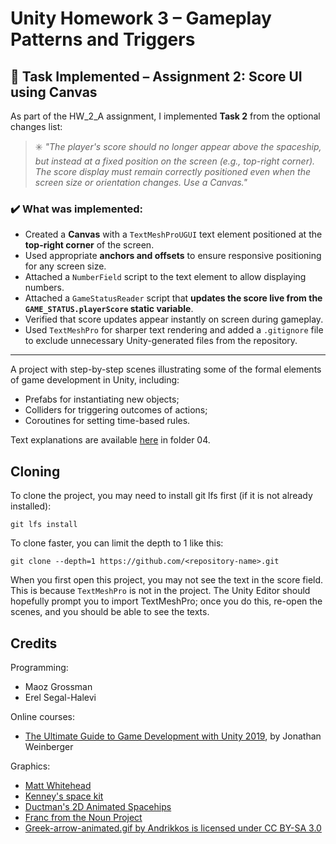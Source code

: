 # Unity Homework 3 – Gameplay Patterns and Triggers

## 🧩 Task Implemented – Assignment 2: Score UI using Canvas

As part of the HW_2_A assignment, I implemented **Task 2** from the optional changes list:

> ✳️ _"The player's score should no longer appear above the spaceship, but instead at a fixed position on the screen (e.g., top-right corner). The score display must remain correctly positioned even when the screen size or orientation changes. Use a Canvas."_

### ✔️ What was implemented:
- Created a **Canvas** with a `TextMeshProUGUI` text element positioned at the **top-right corner** of the screen.
- Used appropriate **anchors and offsets** to ensure responsive positioning for any screen size.
- Attached a `NumberField` script to the text element to allow displaying numbers.
- Attached a `GameStatusReader` script that **updates the score live from the `GAME_STATUS.playerScore` static variable**.
- Verified that score updates appear instantly on screen during gameplay.
- Used `TextMeshPro` for sharper text rendering and added a `.gitignore` file to exclude unnecessary Unity-generated files from the repository.

---

A project with step-by-step scenes illustrating some of the formal elements of game development in Unity, including: 

* Prefabs for instantiating new objects;
* Colliders for triggering outcomes of actions;
* Coroutines for setting time-based rules.

Text explanations are available 
[here](https://github.com/gamedev-at-ariel/gamedev-5782) in folder 04.

## Cloning
To clone the project, you may need to install git lfs first (if it is not already installed):

    git lfs install 

To clone faster, you can limit the depth to 1 like this:

    git clone --depth=1 https://github.com/<repository-name>.git

When you first open this project, you may not see the text in the score field.
This is because `TextMeshPro` is not in the project.
The Unity Editor should hopefully prompt you to import TextMeshPro;
once you do this, re-open the scenes, and you should be able to see the texts.

## Credits

Programming:
* Maoz Grossman
* Erel Segal-Halevi

Online courses:
* [The Ultimate Guide to Game Development with Unity 2019](https://www.udemy.com/the-ultimate-guide-to-game-development-with-unity/), by Jonathan Weinberger

Graphics:
* [Matt Whitehead](https://ccsearch.creativecommons.org/photos/7fd4a37b-8d1a-4d4c-80a2-4ca4a3839941)
* [Kenney's space kit](https://kenney.nl/assets/space-kit)
* [Ductman's 2D Animated Spacehips](https://assetstore.unity.com/packages/2d/characters/2d-animated-spaceships-96852)
* [Franc from the Noun Project](https://commons.wikimedia.org/w/index.php?curid=64661575)
* [Greek-arrow-animated.gif by Andrikkos is licensed under CC BY-SA 3.0](https://search.creativecommons.org/photos/2db102af-80d0-4ec8-9171-1ac77d2565ce)
